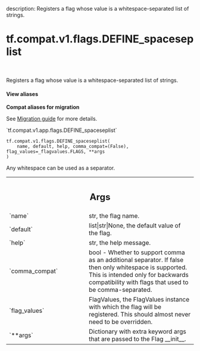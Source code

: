 description: Registers a flag whose value is a whitespace-separated list of strings.

<div itemscope itemtype="http://developers.google.com/ReferenceObject">
<meta itemprop="name" content="tf.compat.v1.flags.DEFINE_spaceseplist" />
<meta itemprop="path" content="Stable" />
</div>

# tf.compat.v1.flags.DEFINE_spaceseplist

<!-- Insert buttons and diff -->

<table class="tfo-notebook-buttons tfo-api nocontent" align="left">

</table>



Registers a flag whose value is a whitespace-separated list of strings.

<section class="expandable">
  <h4 class="showalways">View aliases</h4>
  <p>
<b>Compat aliases for migration</b>
<p>See
<a href="https://www.tensorflow.org/guide/migrate">Migration guide</a> for
more details.</p>
<p>`tf.compat.v1.app.flags.DEFINE_spaceseplist`</p>
</p>
</section>

<pre class="devsite-click-to-copy prettyprint lang-py tfo-signature-link">
<code>tf.compat.v1.flags.DEFINE_spaceseplist(
    name, default, help, comma_compat=(False), flag_values=_flagvalues.FLAGS, **args
)
</code></pre>



<!-- Placeholder for "Used in" -->

Any whitespace can be used as a separator.

<!-- Tabular view -->
 <table class="responsive fixed orange">
<colgroup><col width="214px"><col></colgroup>
<tr><th colspan="2"><h2 class="add-link">Args</h2></th></tr>

<tr>
<td>
`name`
</td>
<td>
str, the flag name.
</td>
</tr><tr>
<td>
`default`
</td>
<td>
list|str|None, the default value of the flag.
</td>
</tr><tr>
<td>
`help`
</td>
<td>
str, the help message.
</td>
</tr><tr>
<td>
`comma_compat`
</td>
<td>
bool - Whether to support comma as an additional separator.
If false then only whitespace is supported.  This is intended only for
backwards compatibility with flags that used to be comma-separated.
</td>
</tr><tr>
<td>
`flag_values`
</td>
<td>
FlagValues, the FlagValues instance with which the flag will
be registered. This should almost never need to be overridden.
</td>
</tr><tr>
<td>
`**args`
</td>
<td>
Dictionary with extra keyword args that are passed to the
Flag __init__.
</td>
</tr>
</table>

